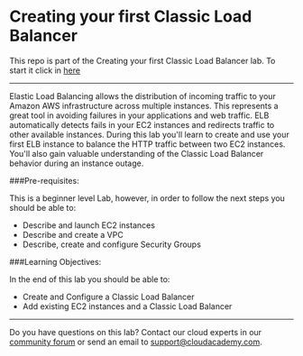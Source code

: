 Creating your first Classic Load Balancer
====================

This repo is part of the Creating your first Classic Load Balancer lab. To start it click in [here](https://cloudacademy.com/amazon-web-services/labs/creating-your-first-classic-load-balancer-49/)

---------------------


Elastic Load Balancing allows the distribution of incoming traffic to your Amazon AWS infrastructure across multiple instances. This represents a great tool in avoiding failures in your applications and web traffic. ELB automatically detects fails in your EC2 instances and redirects traffic to other available instances. During this lab you'll learn to create and use your first ELB instance to balance the HTTP traffic between two EC2 instances. You'll also gain valuable understanding of the Classic Load Balancer behavior during an instance outage.



###Pre-requisites:

This is a beginner level Lab, however, in order to follow the next steps you should be able to:

- Describe and launch EC2 instances
- Describe and create a VPC
- Describe, create and configure Security Groups


###Learning Objectives:

In the end of this lab you should be able to:

- Create and Configure a Classic Load Balancer
- Add existing EC2 instances and a Classic Load Balancer


***

Do you have questions on this lab? Contact our cloud experts in our [community forum](http://cloudacademy.com/community/) or send an email to [support@cloudacademy.com](mailto:support@cloudacademy.com).
